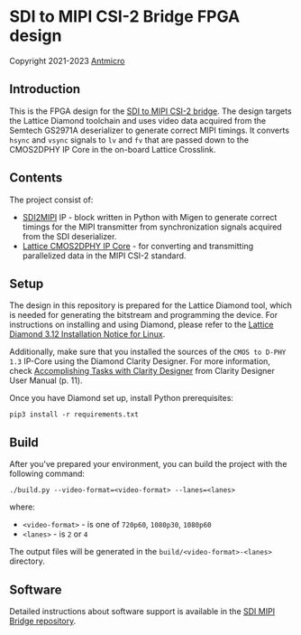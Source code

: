 # SDI to MIPI CSI-2 Bridge FPGA design

Copyright 2021-2023 [Antmicro](https://antmicro.com/)

## Introduction

This is the FPGA design for the [SDI to MIPI CSI-2 bridge](https://github.com/antmicro/sdi-mipi-bridge).
The design targets the Lattice Diamond toolchain and uses video data acquired
from the Semtech GS2971A deserializer to generate correct MIPI timings.
It converts `hsync` and `vsync` signals to `lv` and `fv` that are passed down
to the CMOS2DPHY IP Core in the on-board Lattice Crosslink.

## Contents

The project consist of:

* [SDI2MIPI](src/sdi2mipi.py) IP - block written in Python with Migen to generate correct
timings for the MIPI transmitter from synchronization signals acquired from the
SDI deserializer.
* [Lattice CMOS2DPHY IP Core](https://www.latticesemi.com/en/Products/DesignSoftwareAndIP/IntellectualProperty/IPCore/IPCores04/CMOStoMIPICSI2InterfaceBridge) - for converting and transmitting parallelized data in the MIPI CSI-2 standard.

## Setup

The design in this repository is prepared for the Lattice Diamond tool, which is needed for generating the bitstream and programming the device.
For instructions on installing and using Diamond, please refer to the [Lattice Diamond 3.12 Installation Notice for Linux](https://www.latticesemi.com/-/media/LatticeSemi/Documents/Diamond312/Diamond_Install_Linux.ashx).

Additionally, make sure that you installed the sources of the `CMOS to D-PHY 1.3` IP-Core using the Diamond Clarity Designer.
For more information, check [Accomplishing Tasks with Clarity Designer](https://www.latticesemi.com/-/media/LatticeSemi/Documents/UserManuals/1D/ClarityUserGuide32.ashx#page=11)
from Clarity Designer User Manual (p. 11).

Once you have Diamond set up, install Python prerequisites:

```
pip3 install -r requirements.txt
```

## Build

After you've prepared your environment, you can build the project with the following command:

```
./build.py --video-format=<video-format> --lanes=<lanes>
```
where:

* `<video-format>` - is one of `720p60`, `1080p30`, `1080p60`
* `<lanes>` - is `2` or `4`

The output files will be generated in the `build/<video-format>-<lanes>` directory.

## Software

Detailed instructions about software support is available in the [SDI MIPI Bridge repository](https://github.com/antmicro/sdi-mipi-bridge/blob/master/sw_setup_l4t.rst).
